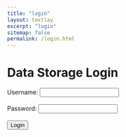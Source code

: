 ```yaml
---
title: "login"
layout: textlay
excerpt: "login"
sitemap: false
permalink: /login.html
---
```


# Data Storage Login

<label for="username">Username:</label>
<input type="text" id="username" name="username" required><br><br>
<label for="password">Password:</label>
<input type="password" id="password" name="password" required><br><br>
<button type="submit" onclick="login()">Login</button>

<script src="/js/login-script.js"></script>
